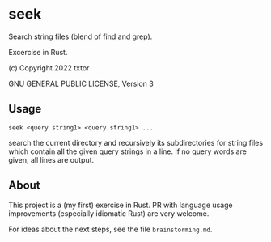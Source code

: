 # seek

Search string files (blend of find and grep).

Excercise in Rust.

(c) Copyright 2022 txtor

GNU GENERAL PUBLIC LICENSE, Version 3

## Usage
    seek <query string1> <query string1> ...
search the current directory and recursively its subdirectories for string files which contain all the given query strings in a line. If no query words are given, all lines are output.

## About
This project is a (my first) exercise in Rust. PR with language usage improvements (especially idiomatic Rust) are very welcome.

For ideas about the next steps, see the file `brainstorming.md`.
